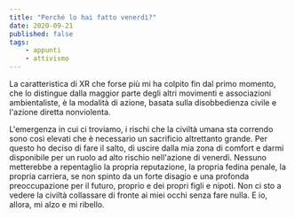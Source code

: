 ```yaml
---
title: "Perché lo hai fatto venerdì?"
date: 2020-09-21
published: false
tags:
    - appunti
    - attivismo
---
```

La caratteristica di XR che forse più mi ha colpito fin dal primo momento, che lo distingue dalla maggior parte degli altri movimenti e associazioni ambientaliste, è la modalità di azione, basata sulla disobbedienza civile e l'azione diretta nonviolenta. 

L'emergenza in cui ci troviamo, i rischi che la civiltà umana sta correndo sono così elevati che è necessario un sacrificio altrettanto grande. Per questo ho deciso di fare il salto, di uscire dalla mia zona di comfort e darmi disponibile per un ruolo ad alto rischio nell'azione di venerdì. Nessuno metterebbe a repentaglio la propria reputazione, la propria fedina penale, la propria carriera, se non spinto da un forte disagio e una profonda preoccupazione per il futuro, proprio e dei propri figli e nipoti. Non ci sto a vedere la civiltà collassare di fronte ai miei occhi senza fare nulla. E io, allora, mi alzo e mi ribello.